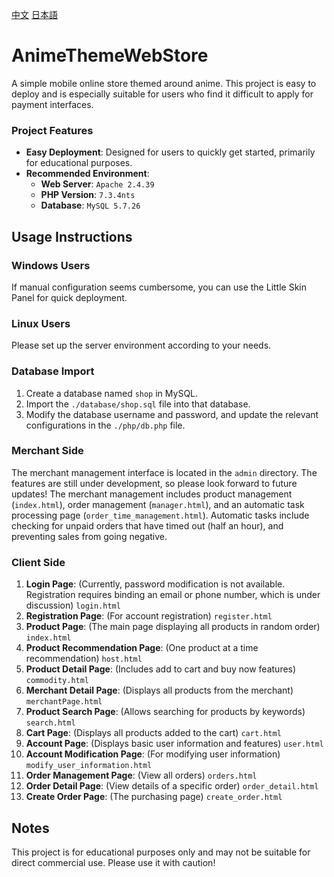 [中文](../README.md)
[日本語](README_JA.md)

# AnimeThemeWebStore

A simple mobile online store themed around anime. This project is easy to deploy and is especially suitable for users who find it difficult to apply for payment interfaces.

### Project Features
- **Easy Deployment**: Designed for users to quickly get started, primarily for educational purposes.
- **Recommended Environment**:  
  - **Web Server**: `Apache 2.4.39`
  - **PHP Version**: `7.3.4nts`
  - **Database**: `MySQL 5.7.26`

## Usage Instructions
### Windows Users
If manual configuration seems cumbersome, you can use the Little Skin Panel for quick deployment.

### Linux Users
Please set up the server environment according to your needs.

### Database Import
1. Create a database named `shop` in MySQL.
2. Import the `./database/shop.sql` file into that database.
3. Modify the database username and password, and update the relevant configurations in the `./php/db.php` file.

### Merchant Side
The merchant management interface is located in the `admin` directory. The features are still under development, so please look forward to future updates! The merchant management includes product management (`index.html`), order management (`manager.html`), and an automatic task processing page (`order_time_management.html`). Automatic tasks include checking for unpaid orders that have timed out (half an hour), and preventing sales from going negative.

### Client Side
1. **Login Page**: (Currently, password modification is not available. Registration requires binding an email or phone number, which is under discussion) `login.html`
2. **Registration Page**: (For account registration) `register.html`
3. **Product Page**: (The main page displaying all products in random order) `index.html`
4. **Product Recommendation Page**: (One product at a time recommendation) `host.html`
5. **Product Detail Page**: (Includes add to cart and buy now features) `commodity.html`
6. **Merchant Detail Page**: (Displays all products from the merchant) `merchantPage.html`
7. **Product Search Page**: (Allows searching for products by keywords) `search.html`
8. **Cart Page**: (Displays all products added to the cart) `cart.html`
9. **Account Page**: (Displays basic user information and features) `user.html`
10. **Account Modification Page**: (For modifying user information) `modify_user_information.html`
11. **Order Management Page**: (View all orders) `orders.html`
12. **Order Detail Page**: (View details of a specific order) `order_detail.html`
13. **Create Order Page**: (The purchasing page) `create_order.html`

## Notes
This project is for educational purposes only and may not be suitable for direct commercial use. Please use it with caution!
